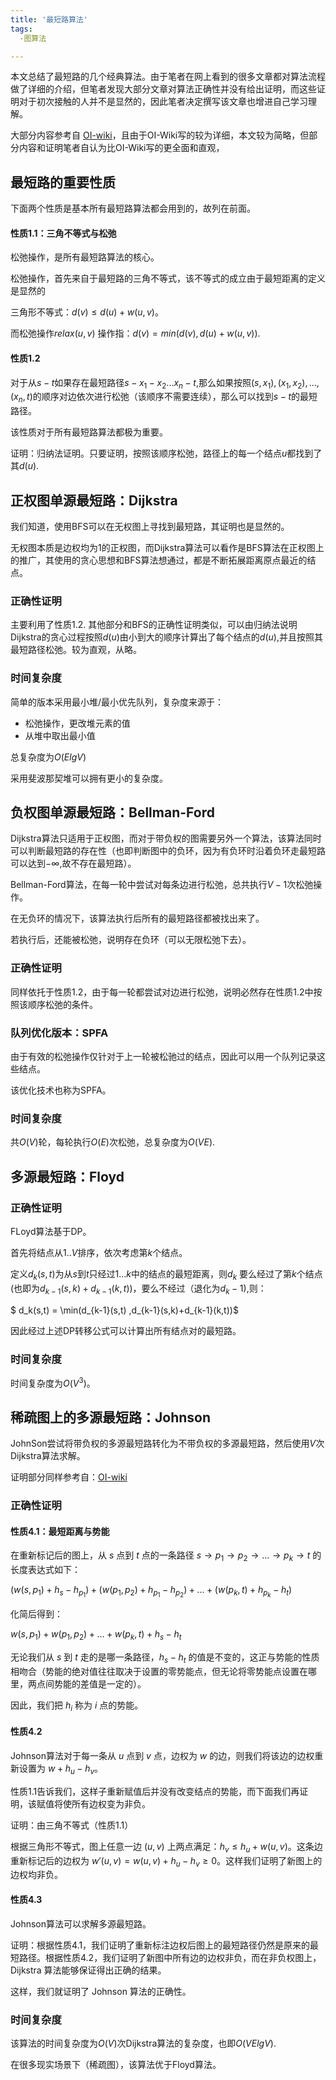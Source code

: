 ```yaml
---
title: '最短路算法'
tags:	
  -图算法

---
```




本文总结了最短路的几个经典算法。由于笔者在网上看到的很多文章都对算法流程做了详细的介绍，但笔者发现大部分文章对算法正确性并没有给出证明，而这些证明对于初次接触的人并不是显然的，因此笔者决定撰写该文章也增进自己学习理解。

大部分内容参考自 [OI-wiki](https://oi-wiki.org/graph/shortest-path/)，且由于OI-Wiki写的较为详细，本文较为简略，但部分内容和证明笔者自认为比OI-Wiki写的更全面和直观，



## 最短路的重要性质

下面两个性质是基本所有最短路算法都会用到的，故列在前面。

#### 性质1.1：三角不等式与松弛

松弛操作，是所有最短路算法的核心。

松弛操作，首先来自于最短路的三角不等式，该不等式的成立由于最短距离的定义是显然的

三角形不等式：$d(v) \leq d(u) + w(u, v)$。

而松弛操作$relax(u,v)$ 操作指：$d(v) = min(d(v), d(u) + w(u, v))$.

#### 性质1.2

对于从$s-t$如果存在最短路径$s-x_1-x_2...x_n-t$,那么如果按照$(s,x_1),(x_1,x_2),...,(x_n,t)$的顺序对边依次进行松弛（该顺序不需要连续），那么可以找到$s-t$的最短路径。

该性质对于所有最短路算法都极为重要。

证明：归纳法证明。只要证明，按照该顺序松弛，路径上的每一个结点$u$都找到了其$d(u)$.



## 正权图单源最短路：Dijkstra

我们知道，使用BFS可以在无权图上寻找到最短路，其证明也是显然的。

无权图本质是边权均为1的正权图，而Dijkstra算法可以看作是BFS算法在正权图上的推广，其使用的贪心思想和BFS算法想通过，都是不断拓展距离原点最近的结点。

### 正确性证明

主要利用了性质1.2. 其他部分和BFS的正确性证明类似，可以由归纳法说明Dijkstra的贪心过程按照$d(u)$由小到大的顺序计算出了每个结点的$d(u)$,并且按照其最短路径松弛。较为直观，从略。

### 时间复杂度

简单的版本采用最小堆/最小优先队列，复杂度来源于：

* 松弛操作，更改堆元素的值
* 从堆中取出最小值

总复杂度为$O(ElgV)$

采用斐波那契堆可以拥有更小的复杂度。



## 负权图单源最短路：Bellman-Ford

Dijkstra算法只适用于正权图，而对于带负权的图需要另外一个算法，该算法同时可以判断最短路的存在性（也即判断图中的负环，因为有负环时沿着负环走最短路可以达到$-\infty$,故不存在最短路）。

Bellman-Ford算法，在每一轮中尝试对每条边进行松弛，总共执行$V-1$次松弛操作。

在无负环的情况下，该算法执行后所有的最短路径都被找出来了。

若执行后，还能被松弛，说明存在负环（可以无限松弛下去）。

### 正确性证明

同样依托于性质1.2，由于每一轮都尝试对边进行松弛，说明必然存在性质1.2中按照该顺序松弛的条件。

### 队列优化版本：SPFA

由于有效的松弛操作仅针对于上一轮被松驰过的结点，因此可以用一个队列记录这些结点。

该优化技术也称为SPFA。

### 时间复杂度

共$O(V)$轮，每轮执行$O(E)$次松弛，总复杂度为$O(VE)$.



## 多源最短路：Floyd

### 正确性证明

FLoyd算法基于DP。

首先将结点从$1..V$排序，依次考虑第$k$个结点。

定义$d_k(s,t)$为从$s$到$t$只经过$1...k$中的结点的最短距离，则$d_k$ 要么经过了第$k$个结点(也即为$d_{k-1}(s,k)+d_{k-1}(k,t)$)，要么不经过（退化为$d_k-1$),则：

$ d_k(s,t) = \min(d_{k-1}(s,t) ,d_{k-1}(s,k)+d_{k-1}(k,t))$ 

因此经过上述DP转移公式可以计算出所有结点对的最短路。

### 时间复杂度

时间复杂度为$O(V^3)$。



## 稀疏图上的多源最短路：Johnson

JohnSon尝试将带负权的多源最短路转化为不带负权的多源最短路，然后使用$V$次Dijkstra算法求解。

证明部分同样参考自：[OI-wiki](https://oi-wiki.org/graph/shortest-path/)

### 正确性证明

#### 性质4.1：最短距离与势能

在重新标记后的图上，从 $s$ 点到 $t$ 点的一条路径 $s \to p_1 \to p_2 \to \dots \to p_k \to t$ 的长度表达式如下：

$(w(s,p_1)+h_s-h_{p_1})+(w(p_1,p_2)+h_{p_1}-h_{p_2})+ \dots +(w(p_k,t)+h_{p_k}-h_t)$

化简后得到：

$w(s,p_1)+w(p_1,p_2)+ \dots +w(p_k,t)+h_s-h_t$

无论我们从 $s$ 到 $t$ 走的是哪一条路径，$h_s-h_t$ 的值是不变的，这正与势能的性质相吻合（势能的绝对值往往取决于设置的零势能点，但无论将零势能点设置在哪里，两点间势能的差值是一定的）。

因此，我们把 $h_i$ 称为 $i$ 点的势能。

#### 性质4.2

Johnson算法对于每一条从 $u$ 点到 $v$ 点，边权为 $w$ 的边，则我们将该边的边权重新设置为 $w+h_u-h_v$。

性质1.1告诉我们，这样子重新赋值后并没有改变结点的势能，而下面我们再证明，该赋值将使所有边权变为非负。

证明：由三角不等式（性质1.1）

根据三角形不等式，图上任意一边 $(u,v)$ 上两点满足：$h_v \leq h_u + w(u,v)$。这条边重新标记后的边权为 $w'(u,v)=w(u,v)+h_u-h_v \geq 0$。这样我们证明了新图上的边权均非负。

#### 性质4.3

Johnson算法可以求解多源最短路。

证明：根据性质4.1，我们证明了重新标注边权后图上的最短路径仍然是原来的最短路径。根据性质4.2，我们证明了新图中所有边的边权非负，而在非负权图上，Dijkstra 算法能够保证得出正确的结果。

这样，我们就证明了 Johnson 算法的正确性。

### 时间复杂度

该算法的时间复杂度为$O(V)$次Dijkstra算法的复杂度，也即$O(VElgV)$.

在很多现实场景下（稀疏图），该算法优于Floyd算法。
